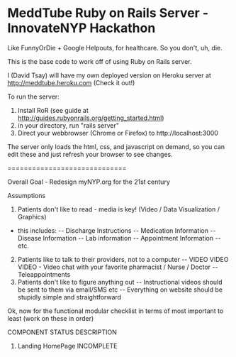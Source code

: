 MeddTube Ruby on Rails Server - InnovateNYP Hackathon
========

Like FunnyOrDie + Google Helpouts, for healthcare. So you don't, uh, die.

This is the base code to work off of using Ruby on Rails server.  

I (David Tsay) will have my own deployed version on Heroku server at http://meddtube.heroku.com (Check it out!)

To run the server:

1. Install RoR (see guide at http://guides.rubyonrails.org/getting_started.html)
2. in your directory, run "rails server"
3. Direct your webbrowser (Chrome or Firefox) to http://localhost:3000

The server only loads the html, css, and javascript on demand, so you can edit these and just refresh your browser to see changes.

=============================

Overall Goal - Redesign myNYP.org for the 21st century

Assumptions 

1. Patients don't like to read - media is key! (Video / Data Visualization / Graphics)

- this includes:
-- Discharge Instructions
-- Medication Information
-- Disease Information
-- Lab information
-- Appointment Information
-- etc.

2. Patients like to talk to their providers, not to a computer
-- VIDEO VIDEO VIDEO - Video chat with your favorite pharmacist / Nurse / Doctor
-- Teleappointments
3. Patients don't like to figure anything out
-- Instructional videos should be sent to them via email/SMS etc
-- Everything on website should be stupidly simple and straightforward

Ok, now for the functional modular checklist in terms of most important to least (work on these in order)

COMPONENT						STATUS				DESCRIPTION
1. Landing HomePage 			INCOMPLETE			



